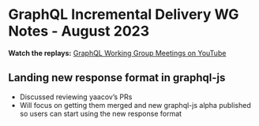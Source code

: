 # GraphQL Incremental Delivery WG Notes - August 2023

**Watch the replays:**
[GraphQL Working Group Meetings on YouTube](https://www.youtube.com/playlist?list=PLP1igyLx8foHTSNBi4tKUByY5kz4pqz1u)

## Landing new response format in graphql-js
* Discussed reviewing yaacov’s PRs
* Will focus on getting them merged and new graphql-js alpha published so users can start using the new response format
